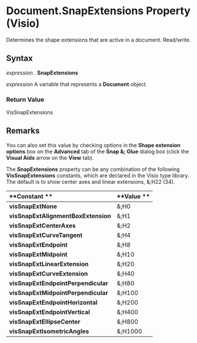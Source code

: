 
# Document.SnapExtensions Property (Visio)

Determines the shape extensions that are active in a document. Read/write.


## Syntax

 _expression_ . **SnapExtensions**

 _expression_ A variable that represents a **Document** object.


### Return Value

VisSnapExtensions


## Remarks

You can also set this value by checking options in the  **Shape extension options** box on the **Advanced** tab of the **Snap &; Glue** dialog box (click the **Visual Aids** arrow on the **View** tab).

The  **SnapExtensions** property can be any combination of the following **VisSnapExtensions** constants, which are declared in the Visio type library. The default is to show center axes and linear extensions, &;H22 (34).



|**Constant **|**Value **|
|:-----|:-----|
| **visSnapExtNone**|&;H0|
| **visSnapExtAlignmentBoxExtension**|&;H1|
| **visSnapExtCenterAxes**|&;H2|
| **visSnapExtCurveTangent**|&;H4|
| **visSnapExtEndpoint**|&;H8|
| **visSnapExtMidpoint**|&;H10|
| **visSnapExtLinearExtension**|&;H20|
| **visSnapExtCurveExtension**|&;H40|
| **visSnapExtEndpointPerpendicular**|&;H80|
| **visSnapExtMidpointPerpendicular**|&;H100|
| **visSnapExtEndpointHorizontal**|&;H200|
| **visSnapExtEndpointVertical**|&;H400|
| **visSnapExtEllipseCenter**|&;H800|
| **visSnapExtIsometricAngles**|&;H1000|
